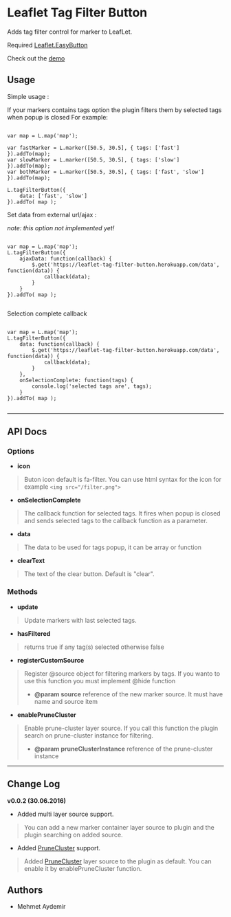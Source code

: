 # Leaflet Tag Filter Button
Adds tag filter control for marker to LeafLet. 

Required [Leaflet.EasyButton](https://github.com/CliffCloud/Leaflet.EasyButton)

Check out the [demo](https://leaflet-tag-filter-button.herokuapp.com)

Usage
-----

Simple usage :

If your markers contains tags option the plugin filters them by selected tags when popup is closed
For example:

```

var map = L.map('map');

var fastMarker = L.marker([50.5, 30.5], { tags: ['fast'] }).addTo(map); 
var slowMarker = L.marker([50.5, 30.5], { tags: ['slow'] }).addTo(map);
var bothMarker = L.marker([50.5, 30.5], { tags: ['fast', 'slow'] }).addTo(map);

L.tagFilterButton({
	data: ['fast', 'slow']
}).addTo( map );

```


Set data from external url/ajax :

*note: this option not implemented yet!*

```

var map = L.map('map');
L.tagFilterButton({
	ajaxData: function(callback) {
		$.get('https://leaflet-tag-filter-button.herokuapp.com/data', function(data)) {
			callback(data);
		}
	}
}).addTo( map );


```

Selection complete callback

```

var map = L.map('map');
L.tagFilterButton({
	data: function(callback) {
		$.get('https://leaflet-tag-filter-button.herokuapp.com/data', function(data)) {
			callback(data);
		}
	},
	onSelectionComplete: function(tags) {
		console.log('selected tags are', tags);
	}
}).addTo( map );


```


----------


API Docs
------

### Options

 - **icon**
> Buton icon default is fa-filter. You can use html syntax for the icon for example `<img src="/filter.png">`

 - **onSelectionComplete**
 > The callback function for selected tags. It fires when popup is closed and sends selected tags to the callback function as a parameter.
 
 - **data**
 > The data to be used for tags popup, it can be array or function

 - **clearText**
 > The text of the clear button. Default is "clear".

### Methods

 - **update**
> Update markers with last selected tags.
 
 - **hasFiltered**
 > returns true if any tag(s) selected otherwise false

 - **registerCustomSource**
 > Register @source object for filtering markers by tags. If you wanto to use this function you must implement @hide function  
 > - **@param source** reference of the new marker source. It must have name and source item

 - **enablePruneCluster**
 > Enable prune-cluster layer source. If you call this function the plugin search on prune-cluster instance for filtering. 
 > - **@param pruneClusterInstance** reference of the prune-cluster instance

----------

Change Log
-----

**v0.0.2 (30.06.2016)**

 - Added multi layer source support. 
 > You can add a new marker container layer source to plugin and the plugin searching on added source.
 
 - Added [PruneCluster](https://github.com/SINTEF-9012/PruneCluster) support.
 > Added [PruneCluster](https://github.com/SINTEF-9012/PruneCluster)  layer source to the plugin as default. You can enable it by enablePruneCluster function.

Authors
-------

* Mehmet Aydemir
